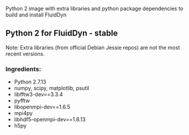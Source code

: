 Python 2 image with extra libraries and python package dependencies to build and install FluidDyn

##  Python 2 for FluidDyn - stable

Note: Extra libraries (from official Debian Jessie repos) are not the most recent versions.

### Ingredients:
 
* Python 2.7.13
* numpy, scipy, matplotlib, psutil
* libfftw3-dev==3.3.4
* pyfftw
* libopenmpi-dev==1.6.5
* mpi4py
* libhdf5-openmpi-dev==1.8.13
* h5py
